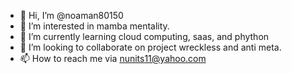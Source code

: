 - 👋 Hi, I’m @noaman80150
- 👀 I’m interested in mamba mentality.
- 🌱 I’m currently learning cloud computing, saas, and phython
- 💞️ I’m looking to collaborate on project wreckless and anti meta.
- 📫 How to reach me via nunits11@yahoo.com

<!---
noaman80150/noaman80150 is a ✨ special ✨ repository because its `README.md` (this file) appears on your GitHub profile.
You can click the Preview link to take a look at your changes.
--->
